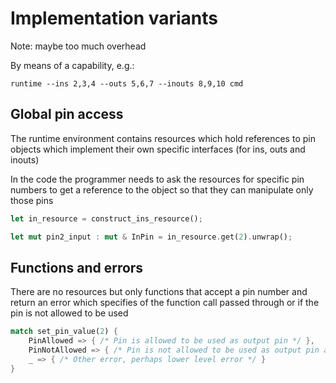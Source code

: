 # Implementation variants
Note: maybe too much overhead

By means of a capability, e.g.:
```shell
runtime --ins 2,3,4 --outs 5,6,7 --inouts 8,9,10 cmd
```
## Global pin access
The runtime environment contains resources which hold references to pin objects which implement their own specific interfaces (for ins, outs and inouts)

In the code the programmer needs to ask the resources for specific pin numbers to get a reference to the object so that they can manipulate only those pins

```Rust
let in_resource = construct_ins_resource();

let mut pin2_input : mut & InPin = in_resource.get(2).unwrap();
```

## Functions and errors
There are no resources but only functions that accept a pin number and return an error which specifies of the function call passed through or if the pin is not allowed to be used

```Rust
match set_pin_value(2) {
	PinAllowed => { /* Pin is allowed to be used as output pin */ },
	PinNotAllowed => { /* Pin is not allowed to be used as output pin and function call changed nothing */ },
	_ => { /* Other error, perhaps lower level error */ }
}
```


